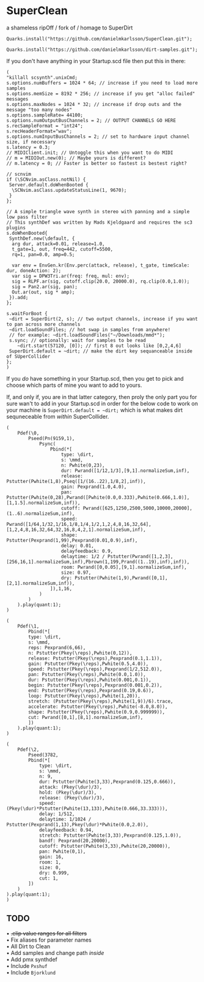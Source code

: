 # SuperClean
a shameless ripOff / fork of / homage to SuperDirt

`Quarks.install("https://github.com/danielmkarlsson/SuperClean.git");`

`Quarks.install("https://github.com/danielmkarlsson/dirt-samples.git");`

If you don't have anything in your Startup.scd file then put this in there:

```
(
"killall scsynth".unixCmd;
s.options.numBuffers = 1024 * 64; // increase if you need to load more samples
s.options.memSize = 8192 * 256; // increase if you get "alloc failed" messages
s.options.maxNodes = 1024 * 32; // increase if drop outs and the message "too many nodes"
s.options.sampleRate= 44100;
s.options.numOutputBusChannels = 2; // OUTPUT CHANNELS GO HERE
s.recSampleFormat = "int24";
s.recHeaderFormat="wav";
s.options.numInputBusChannels = 2; // set to hardware input channel size, if necessary
s.latency = 0.3;
// MIDIClient.init; // Untoggle this when you want to do MIDI
// m = MIDIOut.new(0); // Maybe yours is different?
// m.latency = 0; // Faster is better so fastest is bestest right?

// scnvim
if (\SCNvim.asClass.notNil) {
 Server.default.doWhenBooted {
  \SCNvim.asClass.updateStatusLine(1, 9670);
 }
};

// A simple triangle wave synth in stereo with panning and a simple low pass filter
// This synthDef was written by Mads Kjeldgaard and requires the sc3 plugins
s.doWhenBooted{
 SynthDef.new(\default, {
  arg dur, attack=0.01, release=1.0,
  t_gate=1, out, freq=442, cutoff=5500,
  rq=1, pan=0.0, amp=0.5;

  var env = EnvGen.kr(Env.perc(attack, release), t_gate, timeScale: dur, doneAction: 2);
  var sig = DPW3Tri.ar(freq: freq, mul: env);
  sig = RLPF.ar(sig, cutoff.clip(20.0, 20000.0), rq.clip(0.0,1.0));
  sig = Pan2.ar(sig, pan);
  Out.ar(out, sig * amp);
 }).add;
};

s.waitForBoot {
 ~dirt = SuperDirt(2, s); // two output channels, increase if you want to pan across more channels
 ~dirt.loadSoundFiles; // hot swap in samples from anywhere!
 // for example: ~dirt.loadSoundFiles("~/Downloads/mmd*");
 s.sync; // optionally: wait for samples to be read
    ~dirt.start(57120, [0]); // first 8 out looks like [0,2,4,6]
 SuperDirt.default = ~dirt; // make the dirt key sequanceable inside of SUperCollider
};
)
```

If you _do_ have something in your Startup.scd, then you get to pick and choose which parts of mine you want to add to yours.

If, and only if, you are in that latter category, then proly the only part you for sure wan't to add in your Startup.scd in 
order for the below code to work on your machine is `SuperDirt.default = ~dirt;` which is what makes dirt sequneceable from
_within_ SuperCollider.

```text
(
    Pdef(\0,
        Pseed(Pn(9159,1),
            Psync(
                Pbind(*[
                    type: \dirt,
                    s: \mmd,
                    n: Pwhite(0,23),
                    dur: Pwrand([1/12,1/3],[9,1].normalizeSum,inf),
                    release: Pstutter(Pwhite(1,8),Pseq([1/(16..22),1/8,2],inf)),
                    gain: Pexprand(1.0,4.0),
                    pan: Pstutter(Pwhite(0,28),Pwrand([Pwhite(0.0,0.333),Pwhite(0.666,1.0)],[1,1.5].normalizeSum,inf)),
                    cutoff: Pwrand([625,1250,2500,5000,10000,20000],(1..6).normalizeSum,inf),
                    speed: Pwrand([1/64,1/32,1/16,1/8,1/4,1/2,1,2,4,8,16,32,64],[1,2,4,8,16,32,64,32,16,8,4,2,1].normalizeSum,inf),
                    shape: Pstutter(Pexprand(1,99),Pexprand(0.01,0.9),inf), 
                    delay: 0.01,
                    delayfeedback: 0.9,
                    delaytime: 1/2 / Pstutter(Pwrand([1,2,3],[256,16,1].normalizeSum,inf),Pbrown(1,199,Prand((1..19),inf),inf)),
                    room: Pwrand([0,0.05],[9,1].normalizeSum,inf),
                    size: 0.97,
                    dry: Pstutter(Pwhite(1,9),Pwrand([0,1],[2,1].normalizeSum,inf)),
                ]),1,16,
            )
        )
    ).play(quant:1);
)

(
    Pdef(\1,
        Pbind(*[
        type: \dirt,
        s: \mmd,
        reps: Pexprand(6,66),
        n: Pstutter(Pkey(\reps),Pwhite(0,12)),
        release: Pstutter(Pkey(\reps),Pexprand(0.1,1.1)),
        gain: Pstutter(Pkey(\reps),Pwhite(0.5,4.0)),
        speed: Pstutter(Pkey(\reps),Pexprand(1/2,512.0)),
        pan: Pstutter(Pkey(\reps),Pwhite(0.0,1.0)),
        dur: Pstutter(Pkey(\reps),Pwhite(0.001,0.1)),
        begin: Pstutter(Pkey(\reps),Pexprand(0.001,0.2)),
        end: Pstutter(Pkey(\reps),Pexprand(0.19,0.6)),
        loop: Pstutter(Pkey(\reps),Pwhite(1,20)),
        stretch: (Pstutter(Pkey(\reps),Pwhite(1,9))/6).trace,
        accelerate: Pstutter(Pkey(\reps),Pwhite(-8.0,8.0)),
        shape: Pstutter(Pkey(\reps),Pwhite(0.9,0.999999)),
        cut: Pwrand([0,1],[8,1].normalizeSum,inf),
        ])
    ).play(quant:1);
)

(
    Pdef(\2,
        Pseed(3782,
        Pbind(*[
            type: \dirt,
            s: \mmd,
            n: 9,
            dur: Pstutter(Pwhite(3,33),Pexprand(0.125,0.666)),
            attack: (Pkey(\dur)/3),
            hold: (Pkey(\dur)/3),
            release: (Pkey(\dur)/3),
            speed: (Pkey(\dur)*Pstutter(Pwhite(13,133),Pwhite(0.666,33.333))),
            delay: 1/512,
            delaytime: 1/1024 / Pstutter(Pexprand(1,13),Pkey(\dur)*Pwhite(0.0,2.0)),
            delayfeedback: 0.94,
            stretch: Pstutter(Pwhite(3,33),Pexprand(0.125,1.0)),
            bandf: Pexprand(20,20000),
            cutoff: Pstutter(Pwhite(3,33),Pwhite(20,20000)),
            pan: Pwhite(0,1),
            gain: 16,
            room: 1,
            size: 0,
            dry: 0.999,
            cut: 1,
        ])
    )
).play(quant:1);
)
```


## TODO

• ~~.clip value ranges for all filters~~  
• Fix aliases for parameter names  
• All Dirt to Clean  
• Add samples and change path _inside_   
• Add pmx synthdef  
• Include `Pxshuf`  
• Include `Bjorklund`  
